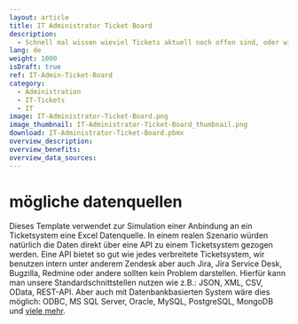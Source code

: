 ```yaml
---
layout: article
title: IT Administrator Ticket Board
description: 
  - Schnell mal wissen wieviel Tickets aktuell noch offen sind, oder wie viel man so diesen Monat schon erledigt hat? Mit diesem Template kein Problem. Einfach an das eigene Ticketsystem anbinden und immer alle dringenden Supportanfragen im Blick behalten. Das verschafft Übersicht und steigert die Zufriedenheit der Kollegen. Wichtige Tickets fallen nicht mehr unter den Tisch. Dies vereinfacht die Ticketverwaltung. Euch fällt bestimmt noch viel mehr ein was ihr an wichtigen Infos in dieses Template packen könntet, einfach runterladen und umbauen!
lang: de
weight: 1000
isDraft: true
ref: IT-Admin-Ticket-Board
category:
  - Administration
  - IT-Tickets
  - IT
image: IT-Administrator-Ticket-Board.png
image_thumbnail: IT-Administrator-Ticket-Board_thumbnail.png
download: IT-Administrator-Ticket-Board.pbmx
overview_description:
overview_benefits:
overview_data_sources:
---
```


# mögliche datenquellen

Dieses Template verwendet zur Simulation einer Anbindung an ein Ticketsystem eine Excel Datenquelle. In einem realen Szenario würden natürlich die Daten direkt über eine API zu einem Ticketsystem gezogen werden. Eine API bietet so gut wie jedes verbreitete Ticketsystem, wir benutzen intern unter anderem Zendesk aber auch Jira, Jira Service Desk, Bugzilla, Redmine oder andere sollten kein Problem darstellen. Hierfür kann man unsere Standardschnittstellen nutzen wie z.B.: JSON, XML, CSV, OData, REST-API. Aber auch mit Datenbankbasierten System wäre dies möglich: ODBC, MS SQL Server, Oracle, MySQL, PostgreSQL, MongoDB und [viele mehr](https://peakboard.com/datenanbindungen/).